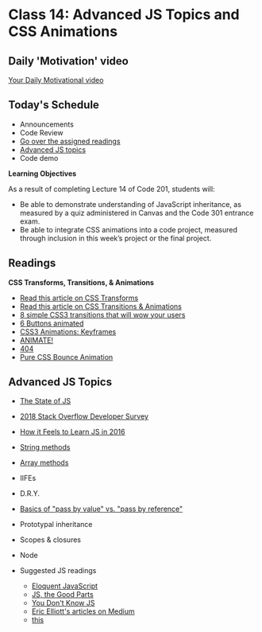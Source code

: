# Class 14: Advanced JS Topics and CSS Animations

<a id="top"></a>
## Daily 'Motivation' video 
<a href= "https://www.youtube.com/watch?v=26U_seo0a1g&list=PLudyweVVEYPCV5YhRkUZgFAJwLZWWMTNo&index=18&t=0s">Your Daily Motivational video</a>

## Today's Schedule
- Announcements
- Code Review 
- [Go over the assigned readings](#readings) 
- [Advanced JS topics](#advanced) 
- Code demo 

**Learning Objectives**

As a result of completing Lecture 14 of Code 201, students will:
- Be able to demonstrate understanding of JavaScript inheritance, as measured by a quiz administered in Canvas and the Code 301 entrance exam.
- Be able to integrate CSS animations into a code project, measured through inclusion in this week’s project or the final project.

<a id="readings"></a>

## Readings

**CSS Transforms, Transitions, & Animations**

- [Read this article on CSS Transforms](http://learn.shayhowe.com/advanced-html-css/css-transforms/)
- [Read this article on CSS Transitions & Animations](http://learn.shayhowe.com/advanced-html-css/transitions-animations/)
- [8 simple CSS3 transitions that will wow your users](http://www.webdesignerdepot.com/2014/05/8-simple-css3-transitions-that-will-wow-your-users)
- [6 Buttons animated](http://codepen.io/retyui/pen/ByoaXV)
- [CSS3 Animations: Keyframes](http://codepen.io/akshaychauhan/pen/oAfae)
- [ANIMATE!](http://codepen.io/ryansobol/pen/NPZrNw)
- [404](http://codepen.io/kieranfivestars/pen/MYdQxX)
- [Pure CSS Bounce Animation](http://codepen.io/dp_lewis/pen/gCfBv)

<a id="advanced"></a>

## Advanced JS Topics

* [The State of JS](http://stateofjs.com)
* [2018 Stack Overflow Developer Survey](https://insights.stackoverflow.com/survey/2018)
* [How it Feels to Learn JS in 2016](https://hackernoon.com/how-it-feels-to-learn-javascript-in-2016-d3a717dd577f#.ygr5pmdqy)
* [String methods](https://developer.mozilla.org/en-US/docs/Web/JavaScript/Reference/Global_Objects/String)
* [Array methods](https://developer.mozilla.org/en-US/docs/Web/JavaScript/Reference/Global_Objects/Array)
* IIFEs
* D.R.Y.
* [Basics of "pass by value" vs. "pass by reference"](https://codeburst.io/explaining-value-vs-reference-in-javascript-647a975e12a0)
* Prototypal inheritance
* Scopes & closures
* Node

* Suggested JS readings
  * [Eloquent JavaScript](http://eloquentjavascript.net/)
  * [JS, the Good Parts](http://shop.oreilly.com/product/9780596517748.do)
  * [You Don't Know JS](https://github.com/getify/You-Dont-Know-JS)
  * [Eric Elliott's articles on Medium](https://medium.com/@_ericelliott)
  * [this](http://rainsoft.io/gentle-explanation-of-this-in-javascript)
